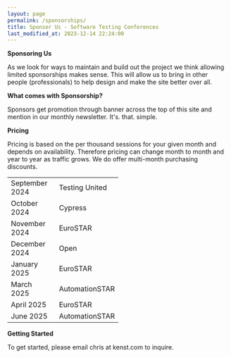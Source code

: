 ```yaml
---
layout: page
permalink: /sponsorships/
title: Sponsor Us - Software Testing Conferences
last_modified_at: 2023-12-14 22:24:00
---
```


**Sponsoring Us**

As we look for ways to maintain and build out the project we think allowing limited sponsorships makes sense. This will
allow us to bring in other people (professionals) to help design and make the site better over all.

**What comes with Sponsorship?**

Sponsors get promotion through banner across the top of this site and mention in our monthly newsletter. It's. that.
simple.

**Pricing**

Pricing is based on the per thousand sessions for your given month and depends on availability. Therefore pricing can
change month to month and year to year as traffic grows. We do offer multi-month purchasing discounts.

<table style="width:50%" align="center">
  <tr>
    <td>September 2024</td>
    <td>Testing United</td>
  </tr>
  <tr>
    <td>October 2024</td>
    <td>Cypress</td>
  </tr>
  <tr>
    <td>November 2024</td>
    <td>EuroSTAR</td>
  </tr>
  <tr>
    <td>December 2024</td>
    <td>Open</td>
  </tr>
  <tr>
    <td>January 2025</td>
    <td>EuroSTAR</td>
  </tr>
  <tr>
    <td>March 2025</td>
    <td>AutomationSTAR</td>
  </tr>
  <tr>
    <td>April 2025</td>
    <td>EuroSTAR</td>
  </tr>
  <tr>
    <td>June 2025</td>
    <td>AutomationSTAR</td>
  </tr>
</table>

**Getting Started**

To get started, please email chris at kenst.com to inquire.
